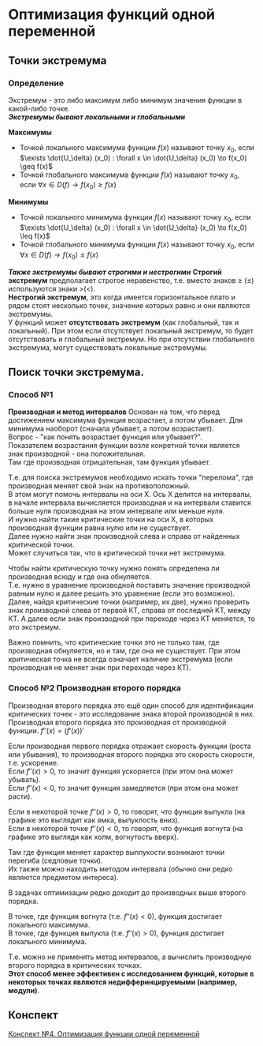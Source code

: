 # Оптимизация функций одной переменной
## Точки экстремума
### Определение
Экстремум - это либо максимум либо минимум значения функции в какой-либо точке. \
***Экстремумы бывают локальными и глобальными***

**Максимумы**
- Точкой локального максимума функции $f(x)$ называют точку $x_0$, если $\exists \dot{U_\delta} (x_0) : \forall x \in \dot{U_\delta} (x_0) \to f(x_0) \geq f(x)$
- Точкой глобального максимума функции $f(x)$ называют точку $x_0$, если $\forall x \in D(f) \to f(x_0) \geq f(x)$

**Минимумы**
- Точкой локального минимума функции $f(x)$ называют точку $x_0$, если $\exists \dot{U_\delta} (x_0) : \forall x \in \dot{U_\delta} (x_0) \to f(x_0) \leq f(x)$
- Точкой глобального минимума функции $f(x)$ называют точку $x_0$, если $\forall x \in D(f) \to f(x_0) \leq f(x)$

***Также экстремумы бывают строгими и нестрогими***
**Строгий экстремум** предполагает строгое неравенство, т.е. вместо знаков $\geq$ ($\leq$) используются знаки $>$($<$).\
**Нестрогий экстремум**, это когда имеется горизонтальное плато и рядом стоят несколько точек, значение которых равно и они являются экстремумы.\
У функций может **отсутствовать экстремум** (как глобальный, так и локальный). При этом если отсутствует локальный экстремум, то будет отсутствовать и глобальный экстремум. Но при отсутствии глобального экстремума, могут существовать локальные экстремумы.

## Поиск точки экстремума. 
### Способ №1
**Производная и метод интервалов**
Основан на том, что перед достижением максимума функция возрастает, а потом убывает. 
Для минимума наоборот (сначала убывает, а потом возрастает). \
Вопрос - "как понять возрастает функция или убывает?". \
Показателем возрастания функции возле конретной точки является знак производной - она положительная. \
Там где производная отрицательная, там функция убывает.

Т.е. для поиска экстремумов необходимо искать точки "перелома", где производная меняет свой знак на противоположный. \
В этом могут помочь интервалы на оси Х. Ось Х делится на интервалы, 
в начале интервала вычисляется производная и на интервали ставится больше нуля производная на этом интервале или меньше нуля. \
И нужно найти такие критические точки на оси Х, в которых производная функции равна нулю или не существует.\
Далее нужно найти знак производной слева и справа от найденных критической точки. \
Может случиться так, что в критической точки нет экстремума.

Чтобы найти критическую точку нужно понять определена ли производная всюду и где она обнуляется. \
Т.е. нужно в уравнение производной поставить значение производной равным нулю и далее решить это уравнение (если это возможно). \
Далее, найдя критические точки (например, их две), нужно проверить знак производной слева от первой КТ, справа от последней КТ, между КТ. А далее если знак производной при переходе через КТ меняется, то это экстремум.

Важно помнить, что критические точки это не только там, где производная обнуляется, но и там, где она не существует.
При этом критическая точка не всегда означает наличие экстремума (если производная не меняет знак при переходе через КТ).

### Способ №2 Производная второго порядка
Производная второго порядка это ещё один способ для идентификации критических точек - это исследование знака второй производной в них. \
Производная второго порядка это производная от производной функции. $f''(x) = (f'(x))'$

Если производная первого порядка отражает скорость функции (роста или убывания), то производная второго порядка это скорость скорости, т.е. ускорение. \
Если $f''(x) > 0$, то значит функция ускоряется (при этом она может убывать). \
Если $f''(x) < 0$, то значит функция замедляется (при этом она может расти).

Если в некоторой точке $f''(x) > 0$, то говорят, что функция выпукла (на графике это выглядит как ямка, выпуклость вниз).\
Если в некоторой точке $f''(x) < 0$, то говорят, что функция вогнута (на графике это выгляди как холм, вогнутость вверх).

Там где функция меняет характер выплукости возникают точки перегиба (седловые точки). \
Их также можно находить методом интервала (обычно они редко являются предметом интереса).

В задачах оптимизации редко доходит до производных выше второго порядка.

В точке, где функция вогнута (т.е. $f''(x) < 0$), функция достигает локального максимума. \
В точке, где функция выпукла (т.е. $f''(x) > 0$), функция достигает локального минимума.

Т.е. можно не применять метод интервалов, а вычислить производную второго порядка в критических точках. \
**Этот способ менее эффективен с исследованием функций, которые в некоторых точках являются недифферинцируемыми (например, модули)**.

## Конспект
[Конспект №4. Оптимизация функции одной переменной](https://abrupt-moose-9e7.notion.site/4-3efefe793e9a475fb3f683b29dc2e967)

